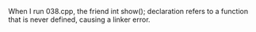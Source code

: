 When I run 038.cpp, the friend int show(); declaration refers to a function that is never defined, causing a linker error.